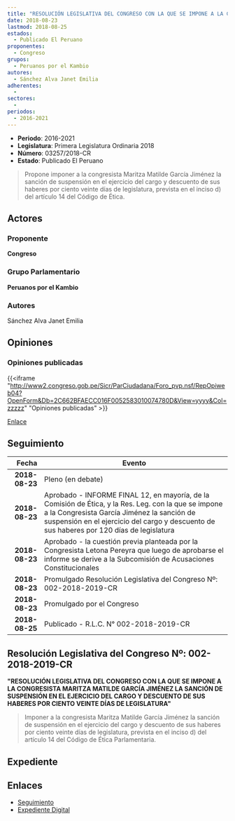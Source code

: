 ```yaml
---
title: "RESOLUCIÓN LEGISLATIVA DEL CONGRESO CON LA QUE SE IMPONE A LA CONGRESISTA MARITZA MATILDE GARCÍA JIMÉNEZ LA SANCIÓN DE SUSPENSIÓN EN EL EJERCICIO DEL CARGO Y DESCUENTO DE SUS HABERES POR CIENTO VEINTE DÍAS DE LEGISLATURA"
date: 2018-08-23
lastmod: 2018-08-25
estados: 
  - Publicado El Peruano
proponentes: 
  - Congreso
grupos: 
  - Peruanos por el Kambio
autores: 
  - Sánchez Alva Janet Emilia
adherentes: 
  - 
sectores: 
  - 
periodos: 
  - 2016-2021
---
```


- **Periodo**: 2016-2021
- **Legislatura**: Primera Legislatura Ordinaria 2018
- **Número**: 03257/2018-CR
- **Estado**: Publicado El Peruano

> Propone imponer a la congresista Maritza Matilde García Jiménez la sanción de suspensión en el ejercicio del cargo y descuento de sus haberes por ciento veinte días de legislatura, prevista en el inciso d) del artículo 14 del Código de Ética.


## Actores

### Proponente

**Congreso**

### Grupo Parlamentario

**Peruanos por el Kambio**

### Autores

Sánchez Alva Janet Emilia


## Opiniones

### Opiniones publicadas

{{<iframe "http://www2.congreso.gob.pe/Sicr/ParCiudadana/Foro_pvp.nsf/RepOpiweb04?OpenForm&Db=2C662BFAECC016F0052583010074780D&View=yyyy&Col=zzzzz" "Opiniones publicadas" >}}

[Enlace](http://www2.congreso.gob.pe/Sicr/ParCiudadana/Foro_pvp.nsf/RepOpiweb04?OpenForm&Db=2C662BFAECC016F0052583010074780D&View=yyyy&Col=zzzzz)

## Seguimiento

| Fecha | Evento |
|------:|--------|
| **2018-08-23** | Pleno (en debate)|
| **2018-08-23** | Aprobado - INFORME FINAL 12, en mayoría, de la Comisión de Ética, y la Res. Leg. con la que se impone a la Congresista García Jiménez la sanción de suspensión en el ejercicio del cargo y descuento de sus haberes por 120 días de legislatura|
| **2018-08-23** | Aprobado - la cuestión previa planteada por la Congresista Letona Pereyra que luego de aprobarse el informe se derive a la Subcomisión de Acusaciones Constitucionales|
| **2018-08-23** | Promulgado Resolución Legislativa del Congreso Nº: 002-2018-2019-CR|
| **2018-08-23** | Promulgado por el Congreso|
| **2018-08-25** | Publicado - R.L.C. N° 002-2018-2019-CR|

## Resolución Legislativa del Congreso Nº: 002-2018-2019-CR

**"RESOLUCIÓN LEGISLATIVA DEL CONGRESO CON LA QUE SE IMPONE A LA CONGRESISTA MARITZA MATILDE GARCÍA JIMÉNEZ LA SANCIÓN DE SUSPENSIÓN EN EL EJERCICIO DEL CARGO Y DESCUENTO DE SUS HABERES POR CIENTO VEINTE DÍAS DE LEGISLATURA"**

> Imponer a la congresista Maritza Matilde García Jiménez la sanción de suspensión en el ejercicio del cargo y descuento de sus haberes por ciento veinte días de legislatura, prevista en el inciso d) del artículo 14 del Código de Ética Parlamentaria.


## Expediente


## Enlaces 

- [Seguimiento](http://www2.congreso.gob.pe/Sicr/TraDocEstProc/CLProLey2016.nsf/f7fff46988ca05b1052578e100829cc7/4aabfa9de37c4adb052582f20078d4e9?OpenDocument)
- [Expediente Digital](http://www2.congreso.gob.pe/Sicr/TraDocEstProc/CLProLey2016.nsf/f7fff46988ca05b1052578e100829cc7/4aabfa9de37c4adb052582f20078d4e9?OpenDocument&Click=05257FB7005EB655.eb71d0cf91d8294e05256cdf006b5706/$Body/0.1C6C)
